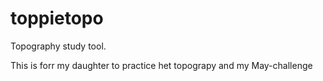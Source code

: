 # toppietopo
Topography study tool.

This is forr my daughter to practice het topograpy and my May-challenge
